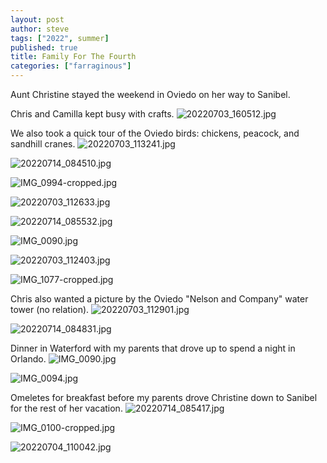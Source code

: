 ```yaml
---
layout: post
author: steve
tags: ["2022", summer]
published: true
title: Family For The Fourth
categories: ["farraginous"]
---
```

Aunt Christine stayed the weekend in Oviedo on her way to Sanibel.  

Chris and Camilla kept busy with crafts.
![20220703_160512.jpg]({{site.pics_url}}/20220703_160512.jpg)

We also took a quick tour of the Oviedo birds: chickens, peacock, and sandhill cranes.
![20220703_113241.jpg]({{site.pics_url}}/20220703_113241.jpg)

![20220714_084510.jpg]({{site.pics_url}}/20220714_084510.jpg)

![IMG_0994-cropped.jpg]({{site.pics_url}}/IMG_0994-cropped.jpg)

![20220703_112633.jpg]({{site.pics_url}}/20220703_112633.jpg)

![20220714_085532.jpg]({{site.pics_url}}/20220714_085532.jpg)

![IMG_0090.jpg]({{site.pics_url}}/IMG_0090.jpg)

![20220703_112403.jpg]({{site.pics_url}}/20220703_112403.jpg)

![IMG_1077-cropped.jpg]({{site.pics_url}}/IMG_1077-cropped.jpg)

Chris also wanted a picture by the Oviedo "Nelson and Company" water tower (no relation).
![20220703_112901.jpg]({{site.pics_url}}/20220703_112901.jpg)

![20220714_084831.jpg]({{site.pics_url}}/20220714_084831.jpg)

Dinner in Waterford with my parents that drove up to spend a night in Orlando.
![IMG_0090.jpg]({{site.pics_url}}/IMG_0090.jpg)

![IMG_0094.jpg]({{site.pics_url}}/IMG_0094.jpg)

Omeletes for breakfast before my parents drove Christine down to Sanibel for the rest of her vacation.
![20220714_085417.jpg]({{site.pics_url}}/20220714_085417.jpg)

![IMG_0100-cropped.jpg]({{site.pics_url}}/IMG_0100-cropped.jpg)

![20220704_110042.jpg]({{site.pics_url}}/20220704_110042.jpg)
